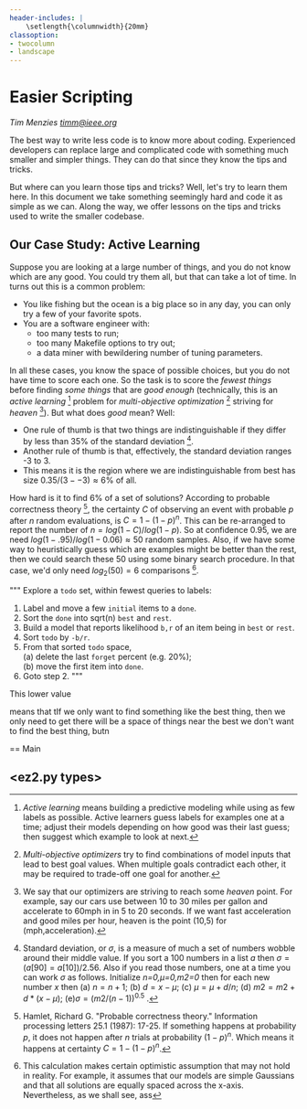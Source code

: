 ```yaml
---
header-includes: |
    \setlength{\columnwidth}{20mm}
classoption:
- twocolumn
- landscape
---
```


# Easier Scripting
_Tim Menzies  <timm@ieee.org>_ 

The best way to write less code is to know more about coding.
Experienced developers 
can replace large and complicated code with something much
smaller and simpler things.
They can do that since they know the  tips and tricks.

But where can you learn those tips and tricks? Well, let's try to learn them here.
In this document we take
something seemingly hard and code it as simple as we can.  Along
the way, we offer lessons on the tips and tricks used to write the smaller codebase.


## Our Case Study: Active Learning

Suppose you are looking at a large number of things, and you do not know which
are any good. You could try them all, but that can take a lot of time. 
In turns out this is a common problem:

- You like fishing but the ocean is a big place
  so in any day, you can only try a few of your
  favorite spots.
- You are a software engineer with:
  - too many tests to run;  
  - too many Makefile options to try out;
  - a data miner with bewildering number of tuning parameters.

In all these cases, you know the space of possible choices, but you
do not have time  to score each one. So the task is to score
the _fewest things_ before finding _some things_ that
are _good enough_
(technically, this is an _active learning_ [^active]  problem for
_multi-objective optimization_ [^moo] striving for _heaven_ [^heaven]).
But what does _good_ mean? Well:

- One rule of thumb is that two things are indistinguishable
  if they differ by less than 35\% of the standard deviation [^std]. 
- Another rule of thumb is that, effectively, 
  the standard deviation ranges -3 to 3.
- This means it is the region where we are indistinguishable from best
  has size $0.35/(3 - -3)\approx 6$% of all.

How hard is it to find 6% of a set of solutions?
According to probable correctness theory [^hamlet], the certainty $C$ of observing
an event with probable $p$ after $n$ random evaluations, is
$C=1-(1-p)^n$. This can be re-arranged to report the number of
$n=log(1-C) / log(1-p)$.  So at confidence 0.95, we are need
$log(1-.95) / log(1-0.06) \approx 50$ random samples. 
Also, if  we have some way to  heuristically guess which are examples
might be better than the rest, then we could search these 50 using
some binary search procedure. In that case, we'd only need
$log_2(50)=6$ comparisons [^guess].


"""
Explore a `todo` set, within fewest queries to labels:

1. Label and move a few `initial` items to a `done`.
2. Sort the `done` into sqrt(n) `best` and `rest`.
3. Build a model that reports likelihood `b,r` of an item being in `best` or `rest`. 
4. Sort `todo` by `-b/r`. 
5. From that sorted `todo` space,   
   (a) delete the last `forget` percent (e.g. 20%);    
   (b) move  the first item into `done`.
6. Goto step 2.
"""







This lower value 

means that tIf we only want to find something like
the  best thing, then we only need to get 
there will be a space of things near the best we don't want to find the best thing,
butn

== Main

## <ez2.py types>


[^hamlet]: Hamlet, Richard G. "Probable correctness theory."
Information processing letters 25.1 (1987): 17-25.  If something
happens at probability $p$, it does not happen after $n$ trials at
probability $(1-p)^n$. Which means it happens at certainty $C=1-(1-p)^n$.


[^guess]: This calculation makes certain optimistic assumption that may not hold in reality.  For example, it assumes that our models are simple Gaussians  and that all  solutions are equally spaced across the x-axis. Nevertheless, as we shall see, ass
 
[^active]: _Active learning_ means building  a predictive modeling while using as few labels as possible.  Active learners guess labels for examples one at a time;  adjust their models depending on how good was  their last guess; then suggest which example to look at next.

[^moo]:  _Multi-objective optimizers_ try to find combinations of model inputs that lead to best goal values.  When multiple goals contradict each other, it may be required to trade-off one goal for another.

[^heaven]:   We say that our optimizers are striving to  reach  some _heaven_ point. For example, say our cars use between 10 to 30 miles per gallon and accelerate to 60mph in in 5 to 20 seconds. If we want fast acceleration and good miles per hour, heaven is the point (10,5)  for (mph,acceleration).

[^std]: Standard deviation, or $\sigma$, is a measure of much a set of numbers wobble around their middle value. If you sort a 100 numbers in a list $a$ then $\sigma = (a[90] = a[10])/2.56$. Also if you read those numbers, one at a time you can work $\sigma$  as follows. Initialize  _n=0,$\mu$=0,m2=0_ then for each new number $x$ then   (a) $n = n+1$;  (b) $d = x-\mu$;  (c) $\mu = \mu + d/n$;       (d) $m2 = m2+d*(x - \mu)$;       (e)$\sigma = (m2/(n-1))^{0.5}$ .

